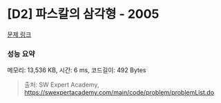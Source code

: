 # [D2] 파스칼의 삼각형 - 2005 

[문제 링크](https://swexpertacademy.com/main/code/problem/problemDetail.do?contestProbId=AV5P0-h6Ak4DFAUq) 

### 성능 요약

메모리: 13,536 KB, 시간: 6 ms, 코드길이: 492 Bytes



> 출처: SW Expert Academy, https://swexpertacademy.com/main/code/problem/problemList.do